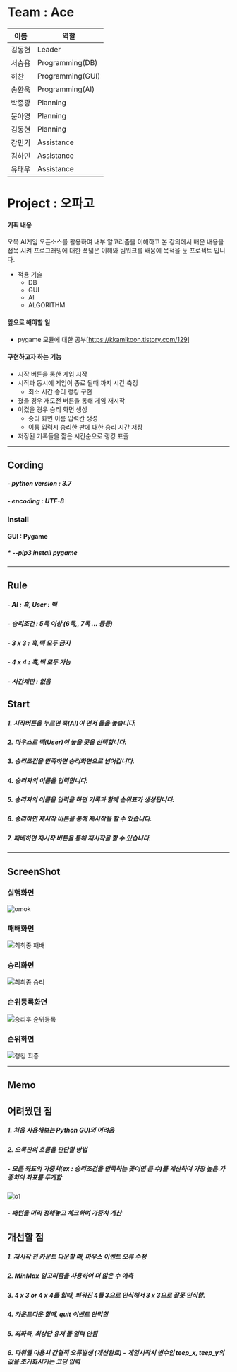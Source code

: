 # Team : Ace
이름 | 역할
--- | --- |
김동현 | Leader |
서숭용 | Programming(DB) |
허찬 | Programming(GUI) |
송환욱 | Programming(AI) |
박종광 | Planning |
문아영 | Planning |
김동현 | Planning |
강민기 | Assistance |
김하민 | Assistance |
유태우 | Assistance |

# Project : 오파고
#### 기획 내용
오목 AI게임 오픈소스를 활용하여 내부 알고리즘을 이해하고 본 강의에서 배운 내용을 접목 시켜 
프로그래밍에 대한 폭넓은 이해와 팀워크를 배움에 목적을 둔 프로젝트 입니다.
* 적용 기술
  * DB
  * GUI
  * AI
  * ALGORITHM
  
#### 앞으로 해야할 일
* pygame 모듈에 대한 공부[https://kkamikoon.tistory.com/129]

#### 구현하고자 하는 기능
* 시작 버튼을 통한 게임 시작
* 시작과 동시에 게임이 종료 될때 까지 시간 측정
  * 최소 시간 승리 랭킹 구현
* 졌을 경우 재도전 버튼을 통해 게임 재시작
* 이겼을 경우 승리 화면 생성
  * 승리 화면 이름 입력칸 생성
  * 이름 입력시 승리한 판에 대한 승리 시간 저장
* 저장된 기록들을 짧은 시간순으로 랭킹 표출

------------
## Cording
##### - python version : 3.7
##### - encoding : UTF-8
### Install
#### GUI : Pygame
##### * --pip3 install pygame
------------
## Rule
##### - AI : 흑, User : 백
##### - 승리조건 : 5목 이상 (6목,, 7목 ... 등등)
##### - 3 x 3 : 흑,백 모두 금지
##### - 4 x 4 : 흑,백 모두 가능
##### - 시간제한 : 없음
## Start
##### 1. 시작버튼을 누르면 흑(AI)이 먼저 돌을 놓습니다.
##### 2. 마우스로 백(User)이 놓을 곳을 선택합니다.
##### 3. 승리조건을 만족하면 승리화면으로 넘어갑니다.
##### 4. 승리자의 이름을 입력합니다.
##### 5. 승리자의 이름을 입력을 하면 기록과 함께 순위표가 생성됩니다.
##### 6. 승리하면 재시작 버튼을 통해 재시작을 할 수 있습니다.
##### 7. 패배하면 재시작 버튼을 통해 재시작을 할 수 있습니다.



------------
## ScreenShot
### 실행화면
![omok](https://user-images.githubusercontent.com/48282708/71707199-feb57e00-2e2b-11ea-9257-977c33195025.png)
### 패배화면
![최최종 패배](https://user-images.githubusercontent.com/89123613/143179370-b3af6739-595d-4e64-8b77-932bb8e843f9.JPG)
### 승리화면
![최최종 승리](https://user-images.githubusercontent.com/89123613/143179363-44e6a02e-4132-443f-b6a4-7f405b6ebd02.JPG)
### 순위등록화면
![승리후 순위등록](https://user-images.githubusercontent.com/89123604/141059817-fbe566d5-929e-4fb2-a435-f4bd4c618e12.JPG)
### 순위화면
![랭킹 최종](https://user-images.githubusercontent.com/89123613/143179355-5aad8886-dcfb-4e8b-bd62-77642749e66b.JPG)


------------
## Memo
## 어려웠던 점
##### 1. 처음 사용해보는 Python GUI의 어려움
##### 2. 오목판의 흐름을 판단할 방법
##### - 모든 좌표의 가중치(ex : 승리조건을 만족하는 곳이면 큰 수)를 계산하여 가장 높은 가중치의 좌표를 두게함
![o1](https://user-images.githubusercontent.com/48282708/73593289-b8942d00-4545-11ea-886e-45d81ec643ad.png)
##### - 패턴을 미리 정해놓고 체크하며 가중치 계산
## 개선할 점
##### 1. 재시작 전 카운트 다운할 때, 마우스 이벤트 오류 수정
##### 2. MinMax 알고리즘을 사용하여 더 많은 수 예측
##### 3. 4 x 3 or 4 x 4를 할때, 띄워진 4를 3으로 인식해서 3 x 3으로 잘못 인식함.
##### 4. 카운트다운 할때, quit 이벤트 안먹힘
##### 5. 최좌측, 최상단 유저 돌 입력 안됨
##### 6. 파워쉘 이용시 간혈적 오류발생 (개선완료) - 게임시작시 변수인 teep_x, teep_y의 값을 초기화시키는 코딩 입력
